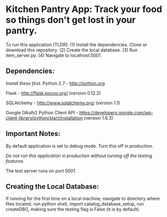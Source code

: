 Kitchen Pantry App:
Track your food so things don't get lost in your pantry.
=============
To run this application (TLDR):
(1) Install the dependencies. Clone or download this repository.
(2) Create the local database.
(3) Run item_server.py.
(4) Navigate to localhost:5001.

Dependencies:
-------------
*Install these first.*
Python 2.7 -
http://python.org

Flask -
http://flask.pocoo.org/ (version 0.12.2)

SQLAlchemy -
http://www.sqlalchemy.org/ (version 1.1)

Google OAuth2 Python Client API -
https://developers.google.com/api-client-library/python/start/installation
(version 1.6.3)

Important Notes:
----------------
By default application is set to debug mode. Turn this off in production.

*Do not run this application in production without turning off the testing
features.*

The test server runs on port 5001.

Creating the Local Database:
----------------------------
If running for the first time on a local machine, navigate to directory where
files located, run python shell, import catalog_database_setup, run createDB(),
making sure the testing flag is False (it is by default).

